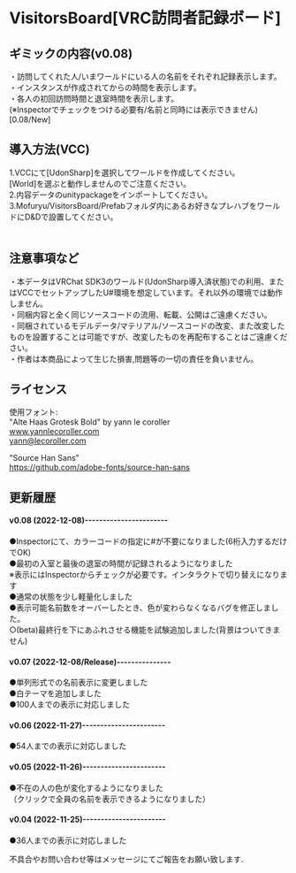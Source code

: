 # VisitorsBoard[VRC訪問者記録ボード]

## ギミックの内容(v0.08)

・訪問してくれた人/いまワールドにいる人の名前をそれぞれ記録表示します。<br>
・インスタンスが作成されてからの時間を表示します。<br>
・各人の初回訪問時間と退室時間を表示します。<br>
  (※Inspectorでチェックをつける必要有/名前と同時には表示できません) [0.08/New]<br>

## 導入方法(VCC)

1.VCCにて[UdonSharp]を選択してワールドを作成してください。<br>
[World]を選ぶと動作しませんのでご注意ください。<br>
2.内容データのunitypackageをインポートしてください。<br>
3.Mofuryu/VisitorsBoard/Prefabフォルダ内にあるお好きなプレハブをワールドにD&Dで設置してください。<br>
　
## 注意事項など

・本データはVRChat SDK3のワールド(UdonSharp導入済状態)での利用、またはVCCでセットアップしたU#環境を想定しています。それ以外の環境では動作しません。<br>
・同梱内容と全く同じソースコードの流用、転載、公開はご遠慮ください。<br>
・同梱されているモデルデータ/マテリアル/ソースコードの改変、また改変したものを設置することは可能ですが、改変したものを再配布することはご遠慮ください。<br>
・作者は本商品によって生じた損害,問題等の一切の責任を負いません。<br>

## ライセンス

使用フォント:<br>
"Alte Haas Grotesk Bold" by yann le coroller <br>
www.yannlecoroller.com<br>
yann@lecoroller.com<br>

"Source Han Sans"<br>
https://github.com/adobe-fonts/source-han-sans<br>


## 更新履歴

#### v0.08 (2022-12-08)-----------------------
●Inspectorにて、カラーコードの指定に#が不要になりました(6桁入力するだけでOK)<br>
●最初の入室と最後の退室の時間が記録されるようになりました<br>
  ※表示にはInspectorからチェックが必要です。インタラクトで切り替えになります<br>
●通常の状態を少し軽量化しました<br>
●表示可能名前数をオーバーしたとき、色が変わらなくなるバグを修正しました。<br>
○(beta)最終行を下にあふれさせる機能を試験追加しました(背景はついてきません)<br>

#### v0.07 (2022-12-08/Release)---------------
●単列形式での名前表示に変更しました<br>
●白テーマを追加しました<br>
●100人までの表示に対応しました<br>

#### v0.06 (2022-11-27)-----------------------
●54人までの表示に対応しました<br>

#### v0.05 (2022-11-26)-----------------------
●不在の人の色が変化するようになりました<br>
（クリックで全員の名前を表示できるようになりました）<br>

#### v0.04 (2022-11-25)-----------------------
●36人までの表示に対応しました<br>


不具合やお問い合わせ等はメッセージにてご報告をお願い致します.<br>
